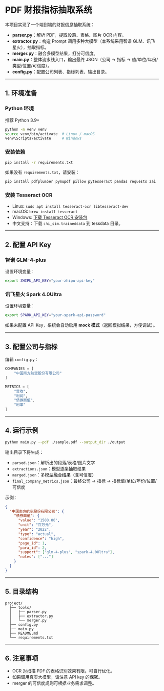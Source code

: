 # PDF 财报指标抽取系统

本项目实现了一个端到端的财报信息抽取系统：
- **parser.py**：解析 PDF，提取段落、表格、图片 OCR 内容。
- **extractor.py**：构造 Prompt 调用多种大模型（本系统采用智谱 GLM、讯飞星火），抽取指标。
- **merger.py**：融合多模型结果，打分可信度。
- **main.py**：整体流水线入口，输出最终 JSON（公司 → 指标 → 值/单位/年份/类型/位置/可信度）。
- **config.py**：配置公司列表、指标列表、输出目录。

---

## 1. 环境准备

### Python 环境
推荐 Python 3.9+
```bash
python -m venv venv
source venv/bin/activate  # Linux / macOS
venv\Scripts\activate     # Windows
```

### 安装依赖
```bash
pip install -r requirements.txt
```
如果没有 `requirements.txt`，请安装：
```bash
pip install pdfplumber pymupdf pillow pytesseract pandas requests zai
```

### 安装 Tesseract OCR
- Linux: `sudo apt install tesseract-ocr libtesseract-dev`
- macOS: `brew install tesseract`
- Windows: [下载 Tesseract OCR 安装包](https://github.com/UB-Mannheim/tesseract/wiki)
- 中文支持：下载 `chi_sim.traineddata` 到 tessdata 目录。

---

## 2. 配置 API Key

### 智谱 GLM-4-plus
设置环境变量：
```bash
export ZHIPU_API_KEY="your-zhipu-api-key"
```

### 讯飞星火 Spark 4.0Ultra
设置环境变量：
```bash
export SPARK_API_KEY="your-spark-api-password"
```

如果未配置 API Key，系统会自动启用 **mock 模式**（返回模拟结果，方便调试）。

---

## 3. 配置公司与指标
编辑 `config.py`：
```python
COMPANIES = [
    "中国南方航空股份有限公司"
]

METRICS = [
    "营收",
    "利润",
    "债券面值",
    "利率"
]
```

---

## 4. 运行示例
```bash
python main.py --pdf ./sample.pdf --output_dir ./output
```

输出目录下将生成：
- `parsed.json`：解析出的段落/表格/图片文字
- `extractions.json`：模型逐条抽取结果
- `merged.json`：多模型融合结果（含可信度）
- `final_company_metrics.json`：最终公司 → 指标 → 指标值/单位/年份/位置/可信度

示例：
```json
{
  "中国南方航空股份有限公司": {
    "债券面值": {
      "value": "1500.00",
      "unit": "百万元",
      "year": "2022",
      "type": "actual",
      "confidence": "high",
      "page_id": 1,
      "para_id": 2,
      "support": ["glm-4-plus", "spark-4.0Ultra"],
      "notes": ["..."]
    }
  }
}
```

---

## 5. 目录结构
```
project/
  ├── tools/
  │   ├── parser.py
  │   ├── extractor.py
  │   └── merger.py
  ├── config.py
  ├── main.py
  ├── README.md
  └── requirements.txt
```

---

## 6. 注意事项
- OCR 对扫描 PDF 的表格识别效果有限，可自行优化。
- 如果调用真实大模型，请注意 API key 的保密。
- merger 的可信度规则可根据业务需求调整。


